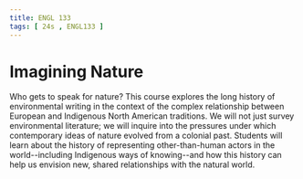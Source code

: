 ```yaml
---
title: ENGL 133
tags: [ 24s , ENGL133 ]
---
```


# Imagining Nature

Who gets to speak for nature? This course explores the long history of environmental writing in the context of the complex relationship between European and Indigenous North American traditions. We will not just survey environmental literature; we will inquire into the pressures under which contemporary ideas of nature evolved from a colonial past. Students will learn about the history of representing other-than-human actors in the world--including Indigenous ways of knowing--and how this history can help us envision new, shared relationships with the natural world.
